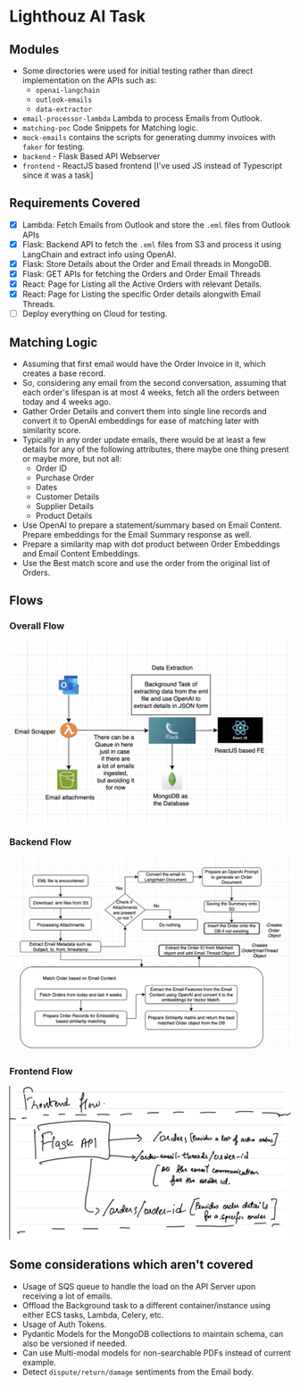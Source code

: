 # Lighthouz AI Task

## Modules

- Some directories were used for initial testing rather than direct implementation on the APIs such as:
  - `openai-langchain`
  - `outlook-emails`
  - `data-extractor`
- `email-processor-lambda` Lambda to process Emails from Outlook.
- `matching-poc` Code Snippets for Matching logic.
- `mock-emails` contains the scripts for generating dummy invoices with `faker` for testing.
- `backend` - Flask Based API Webserver
- `frontend` - ReactJS based frontend [I've used JS instead of Typescript since it was a task]

## Requirements Covered

- [x] Lambda: Fetch Emails from Outlook and store the `.eml` files from Outlook APIs
- [x] Flask: Backend API to fetch the `.eml` files from S3 and process it using LangChain and extract info using OpenAI.
- [x] Flask: Store Details about the Order and Email threads in MongoDB.
- [x] Flask: GET APIs for fetching the Orders and Order Email Threads
- [x] React: Page for Listing all the Active Orders with relevant Details.
- [x] React: Page for Listing the specific Order details alongwith Email Threads.
- [ ] Deploy everything on Cloud for testing.

## Matching Logic

- Assuming that first email would have the Order Invoice in it, which creates a base record.
- So, considering any email from the second conversation, assuming that each order's lifespan is at most 4 weeks, fetch all the orders between today and 4 weeks ago.
- Gather Order Details and convert them into single line records and convert it to OpenAI embeddings for ease of matching later with similarity score.
- Typically in any order update emails, there would be at least a few details for any of the following attributes, there maybe one thing present or maybe more, but not all:
  - Order ID
  - Purchase Order
  - Dates
  - Customer Details
  - Supplier Details
  - Product Details
- Use OpenAI to prepare a statement/summary based on Email Content. Prepare embeddings for the Email Summary response as well.
- Prepare a similarity map with dot product between Order Embeddings and Email Content Embeddings.
- Use the Best match score and use the order from the original list of Orders.

## Flows

### Overall Flow

![Overall Flow](images/overall-flow.png)

### Backend Flow

![Backend Flow](images/backend-flow.png)

### Frontend Flow

![Frontend Flow](images/frontend-flow.jpeg)

## Some considerations which aren't covered

- Usage of SQS queue to handle the load on the API Server upon receiving a lot of emails.
- Offload the Background task to a different container/instance using either ECS tasks, Lambda, Celery, etc.
- Usage of Auth Tokens.
- Pydantic Models for the MongoDB collections to maintain schema, can also be versioned if needed.
- Can use Multi-modal models for non-searchable PDFs instead of current example.
- Detect `dispute/return/damage` sentiments from the Email body.
